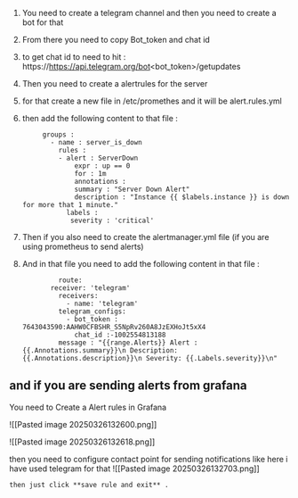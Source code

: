 
1. You need to create a telegram channel and then you need to create a bot for that
2. From there you need to copy Bot_token and chat id
3. to get chat id to need to hit : 
			https://https://api.telegram.org/bot<bot_token>/getupdates

4. Then you need to create a alertrules for the server
5. for that create a new file in /etc/promethes and it will be alert.rules.yml
6. then add the following content to that file : 

			groups :
			  - name : server_is_down
			    rules :
			    - alert : ServerDown
				    expr : up == 0
				    for : 1m
				    annotations :
			        summary : "Server Down Alert"
				    description : "Instance {{ $labels.instance }} is down for more that 1 minute."
			      labels :
			       severity : 'critical'
                                                                                                                                                                                           


7. Then if you also need to create the alertmanager.yml file (if you are using prometheus to send alerts)
8. And in that file you need to add the following content in that file : 

				route:
			  receiver: 'telegram'
				receivers:
				  - name: 'telegram'
			    telegram_configs:
			      - bot_token : 7643043590:AAHW0CFBSHR_S5NpRv260A8JzEXHoJt5xX4
			        chat_id :-1002554813188
		        message : "{{range.Alerts}} Alert : {{.Annotations.summary}}\n Description: {{.Annotations.description}}\n Severity: {{.Labels.severity}}\n"

## and if you are sending alerts from grafana


You need to Create a Alert rules in Grafana

![[Pasted image 20250326132600.png]]




![[Pasted image 20250326132618.png]]



then you need to configure contact point for sending notifications like here i have used telegram for that 
![[Pasted image 20250326132703.png]]


	then just click **save rule and exit** . 